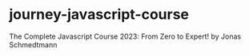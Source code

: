 # journey-javascript-course
The Complete Javascript Course 2023: From Zero to Expert! by Jonas Schmedtmann
